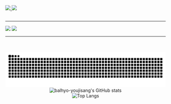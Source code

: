 <a href="https://www.instagram.com/yunjisang_/">
  <img src="https://skillicons.dev/icons?i=instagram">
</a>
<a href="mailto:yjs12180825@gmail.com">
  <img src="https://skillicons.dev/icons?i=gmail">
</a>

<br>
<br>
<hr>
<img src="https://skillicons.dev/icons?i=js,ts,docker,cpp,mysql,linux,spring">
<img src="https://skillicons.dev/icons?i=mongodb,python,postgres,git,go,java,kotlin">
<hr>
<br>
<br>

<picture>
  <source media="(prefers-color-scheme: dark)" srcset="https://raw.githubusercontent.com/balhyo-younjisang/balhyo-younjisang/output/github-contribution-grid-snake-dark.svg">
  <source media="(prefers-color-scheme: light)" srcset="https://raw.githubusercontent.com/balhyo-younjisang/balhyo-younjisang/output/github-contribution-grid-snake.svg">
  <img alt="github contribution grid snake animation" src="https://raw.githubusercontent.com/balhyo-younjisang/balhyo-younjisang/output/github-contribution-grid-snake.svg">
</picture>

<div style="display:flex; flex-direction:column; align-items:center;">
<img src="https://github-readme-stats.vercel.app/api?username=balhyo-younjisang&show_icons=true&theme=tokyonight" alt="balhyo-youjisang's GitHub stats">
<img src="https://github-readme-stats.vercel.app/api/top-langs/?username=balhyo-younjisang&layout=compact&theme=dracula" alt="Top Langs">
</div>
